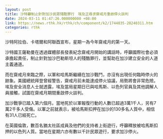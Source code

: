 ```yaml
---
layout: post
title: 沙特籲制止針對加沙民眾殘酷罪行　埃及正尋求齋戒月重啟停火談判
date: 2024-03-11 01:47:26.000000000 +08:00
link: https://news.rthk.hk/rthk/ch/component/k2/1744035-20240311.htm
categories: rthk
---
```


沙特阿拉伯、卡塔爾和阿聯酉宣布，星期一為今年齋戒月的第一天。

沙特國王薩勒曼在透過媒體部長發表紀念齋戒月開始的講話時，呼籲國際社會必須承擔起責任，制止針對加沙巴勒斯坦人的殘酷罪行，並幫助在加沙建立安全的人道主義通道。

而在齋戒月來臨之際，以軍和哈馬斯繼續在加沙戰鬥，亦沒有出現任何臨時停火的跡象。美國總統拜登曾經警告，齋戒月前未能達成停火協議，局勢將會非常危險。埃及安全消息人士就透露，埃及當局星期日已與哈馬斯、以色列官員及其他調解人員接觸，試圖在齋戒月期間重啟停火談判。

加沙戰爭已踏入第六個月。當地死於以軍報復行動的人數已超過3萬1千人，另有7萬2千多人受傷。以軍之前就表示，被哈馬斯扣押在加沙的130多名人質中，相信有31人已經死亡。

在英國倫敦，數百名猶太社區成員及他們的支持者上街遊行，呼籲釋放被哈馬斯扣押的以色列人質。當地在星期六亦有數以千計民眾遊行，要求加沙停火。
